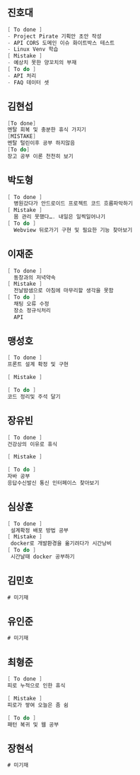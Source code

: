 ## 진호대
```cs
[ To done ]
- Project Pirate 기획안 초안 작성
- API CORS 도메인 이슈 화이트박스 테스트
- Linux Venv 학습
[ Mistake ]
- 예상치 못한 양꼬치의 부재
[ To do ]
- API 처리
- FAQ 데이터 셋
```
## 김현섭
```cs
[To done]
멘탈 회복 및 충분한 휴식 가지기
[MISTAKE]
멘탈 털린이후 공부 하지않음
[To do]
장고 공부 이론 천천히 보기
```
## 박도형
```cs
[ To done ]
  병원갔다가 안드로이드 프로젝트 코드 흐름파악하기
[ Mistake ] 
  몸 관리 못했다…. 내일은 일찍일어나기
[ To do ]
  Webview 뒤로가기 구현 및 필요한 기능 찾아보기
```
## 이재준
```cs
[ To done ]
  동창과의 저녁약속
[ Mistake ] 
  전날밤샘으로 아침에 마무리할 생각을 못함
[ To do ]
  채팅 오류 수정
  장소 정규식처리
  API
```
## 맹성호
```cs
[ To done ]
프론트 설계 확정 및 구현

[ Mistake ]

[ To do ]
코드 정리및 주석 달기
```
## 장유빈
```cs
[ To done ]
건강상의 이유로 휴식

[ Mistake ]

[ To do ]
자바 공부
응답수신발신 통신 인터페이스 찾아보기
```
## 심상훈
```cs
[ To done ]
 설계확정 배포 방법 공부
[ Mistake ] 
 docker로 개발환경을 옮기려다가 시간낭비
[ To do ]
 시간날때 docker 공부하기
```
## 김민호
```cs
# 미기재
```
## 유인준
```cs
# 미기재
```
## 최형준
```cs
[ To done ]
피로 누적으로 인한 휴식

[ Mistake ]
피로가 쌓여 오늘은 좀 쉼

[ To do ]
패턴 복귀 및 웹 공부
```
## 장현석
```cs
# 미기재
```